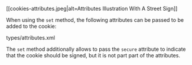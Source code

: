 [[cookies-attributes.jpeg|alt=Attributes Illustration With A Street Sign]]

When using the `set` method, the following attributes can be passed to be added to the cookie:

<typedef narrow flatten slimFunctions>types/attributes.xml</typedef>

The `set` method additionally allows to pass the `secure` attribute to indicate that the cookie should be signed, but it is not part part of the attributes.